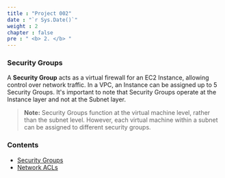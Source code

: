 ```yaml
---
title : "Project 002"
date : "`r Sys.Date()`"
weight : 2
chapter : false
pre : " <b> 2. </b> "
---
```


### Security Groups

A **Security Group** acts as a virtual firewall for an EC2 Instance, allowing control over network traffic. In a VPC, an Instance can be assigned up to 5 Security Groups. It's important to note that Security Groups operate at the Instance layer and not at the Subnet layer.

> **Note:** Security Groups function at the virtual machine level, rather than the subnet level. However, each virtual machine within a subnet can be assigned to different security groups.

### Contents

- [Security Groups](2.1-securitygroup/)
- [Network ACLs](2.2-networkacls/)
